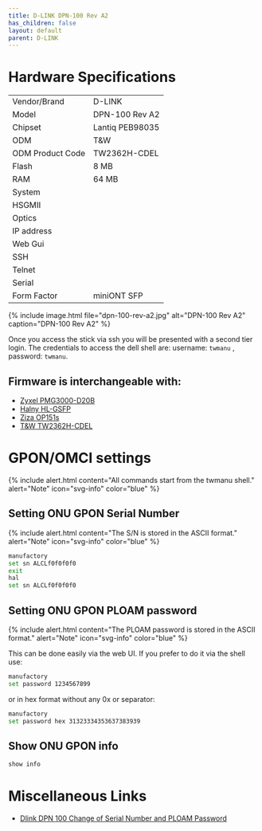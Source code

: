 ```yaml
---
title: D-LINK DPN-100 Rev A2
has_children: false
layout: default
parent: D-LINK
---
```


# Hardware Specifications

|                  |                 |
| ---------------- | --------------- |
| Vendor/Brand     | D-LINK          |
| Model            | DPN-100 Rev A2  |
| Chipset          | Lantiq PEB98035 |
| ODM              | T&W             |
| ODM Product Code | TW2362H-CDEL    |
| Flash            | 8 MB            |
| RAM              | 64 MB           |
| System           |                 |
| HSGMII           |                 |
| Optics           |                 |
| IP address       |                 |
| Web Gui          |                 |
| SSH              |                 |
| Telnet           |                 |
| Serial           |                 |
| Form Factor      | miniONT SFP     |

{% include image.html file="dpn-100-rev-a2.jpg"  alt="DPN-100 Rev A2" caption="DPN-100 Rev A2" %}


Once you access the stick via ssh you will be presented with a second tier login. The credentials to access the dell shell are: username: `twmanu` , password: `twmanu`.


## Firmware is interchangeable with:

- [Zyxel PMG3000-D20B](/ont-zyxel-pmg3000-d20b)
- [Halny HL-GSFP](/ont-halny-hl-gsfp)
- [Ziza OP151s](/ont-ziza-op151s)
- [T&W TW2362H-CDEL](/ont-t-w-tw2362h-cdel)

# GPON/OMCI settings

{% include alert.html content="All commands start from the twmanu shell." alert="Note"  icon="svg-info" color="blue" %}

## Setting ONU GPON Serial Number
{% include alert.html content="The S/N is stored in the ASCII format." alert="Note"  icon="svg-info" color="blue" %}

```sh
manufactory
set sn ALCLf0f0f0f0
exit
hal
set sn ALCLf0f0f0f0
```

## Setting ONU GPON PLOAM password

{% include alert.html content="The PLOAM password is stored in the ASCII format." alert="Note"  icon="svg-info" color="blue" %}

This can be done easily via the web UI. If you prefer to do it via the shell use:
```sh
manufactory
set password 1234567899
```

or in hex format without any 0x or separator:
```sh
manufactory
set password hex 31323334353637383939
```

## Show ONU GPON info
```sh
show info
```

# Miscellaneous Links

- [Dlink DPN 100 Change of Serial Number and PLOAM Password](https://www.youtube.com/watch?v=5hpMPJCpUaQ)



